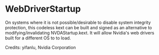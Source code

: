 #  WebDriverStartup

On systems where it is not possible/desirable to disable system integrity protection, this codeless kext can be built and signed as an alternative to modifying/invalidating NVDAStartup.kext.  It will allow Nvidia's web drivers built for a different OS to to load.

Credits: yifanlu, Nvidia Corporation
